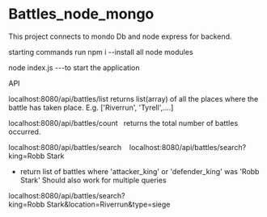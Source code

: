 ﻿# Battles_node_mongo

This project connects to  mondo Db and node express for backend.

starting commands
run npm i --install all node modules

node index.js ---to start the application


API 

localhost:8080/api/battles/list
returns list(array) of all the places where the battle has taken place. E.g. ['Riverrun', 'Tyrell',....] 

localhost:8080/api/battles/count   returns the total number of battles occurred.   

localhost:8080/api/battles/search    
localhost:8080/api/battles/search?king=Robb Stark   
- return list of battles where 'attacker_king' or 'defender_king' was 'Robb Stark' Should also work for multiple queries   

localhost:8080/api/battles/search?king=Robb Stark&location=Riverrun&type=siege        

